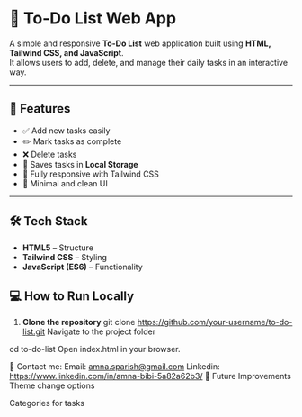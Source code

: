 # 📝 To-Do List Web App

A simple and responsive **To-Do List** web application built using **HTML, Tailwind CSS, and JavaScript**.  
It allows users to add, delete, and manage their daily tasks in an interactive way.

---

## 🚀 Features

- ✅ Add new tasks easily  
- ✏️ Mark tasks as complete  
- ❌ Delete tasks  
- 💾 Saves tasks in **Local Storage**  
- 📱 Fully responsive with Tailwind CSS  
- 🎨 Minimal and clean UI

---

## 🛠️ Tech Stack

- **HTML5** – Structure  
- **Tailwind CSS** – Styling  
- **JavaScript (ES6)** – Functionality  

## 💻 How to Run Locally

1. **Clone the repository**
   git clone https://github.com/your-username/to-do-list.git
Navigate to the project folder


cd to-do-list
Open index.html in your browser.

📸 Contact me:
Email: amna.sparish@gmail.com
Linkedin: https://www.linkedin.com/in/amna-bibi-5a82a62b3/
🌟 Future Improvements
Theme change options

Categories for tasks
